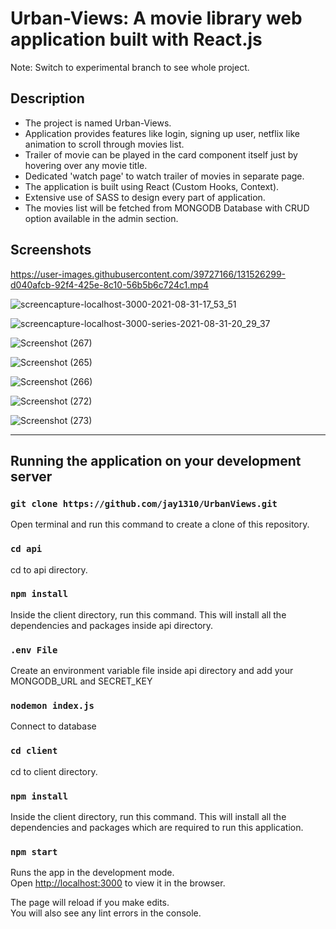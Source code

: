 # Urban-Views: A movie library web application built with React.js

Note: Switch to experimental branch to see whole project.

## Description

* The project is named Urban-Views.
* Application provides features like login, signing up user, netflix like animation to scroll through movies list.
* Trailer of movie can be played in the card component itself just by hovering over any movie title.
* Dedicated 'watch page' to watch trailer of movies in separate page.
* The application is built using React (Custom Hooks, Context).
* Extensive use of SASS to design every part of application.
* The movies list will be fetched from MONGODB Database with CRUD option available in the admin section.



## Screenshots



https://user-images.githubusercontent.com/39727166/131526299-d040afcb-92f4-425e-8c10-56b5b6c724c1.mp4


![screencapture-localhost-3000-2021-08-31-17_53_51](https://user-images.githubusercontent.com/39727166/131526399-12848c3f-b1c2-47a0-8d98-ced654cae88c.png)


![screencapture-localhost-3000-series-2021-08-31-20_29_37](https://user-images.githubusercontent.com/39727166/131526601-7d91b36a-7e58-4834-afa8-b659713e3250.png)


![Screenshot (267)](https://user-images.githubusercontent.com/39727166/130365552-808f191d-62fd-476e-b1e2-044aeec92488.png)

![Screenshot (265)](https://user-images.githubusercontent.com/39727166/130365555-d532a78a-a25a-429c-aad2-ee2f001f78d1.png)

![Screenshot (266)](https://user-images.githubusercontent.com/39727166/130365559-606900fb-3bee-4875-8736-a47ac7569593.png)

![Screenshot (272)](https://user-images.githubusercontent.com/39727166/131529667-e100442a-c46f-4b57-98f4-ace8ca62cf92.png)

![Screenshot (273)](https://user-images.githubusercontent.com/39727166/131529707-189ba23e-83f5-46f5-b45a-911029bfe607.png)


----------------------------------------------------------------------------------------------------------------------------------

## Running the application on your development server


### `git clone https://github.com/jay1310/UrbanViews.git`
Open terminal and run this command to create a clone of this repository.


### `cd api`

cd to api directory.

### `npm install`

Inside the client directory, run this command.
This will install all the dependencies and packages inside api directory.


### `.env File`

Create an environment variable file inside api directory and add your MONGODB_URL and SECRET_KEY


### `nodemon index.js`

Connect to database



### `cd client`

cd to client directory.

### `npm install`

Inside the client directory, run this command.
This will install all the dependencies and packages which are required to run this application.


### `npm start`

Runs the app in the development mode.\
Open [http://localhost:3000](http://localhost:3000) to view it in the browser.

The page will reload if you make edits.\
You will also see any lint errors in the console.

